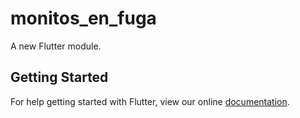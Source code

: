 # monitos_en_fuga

A new Flutter module.

## Getting Started

For help getting started with Flutter, view our online
[documentation](https://flutter.dev/).
